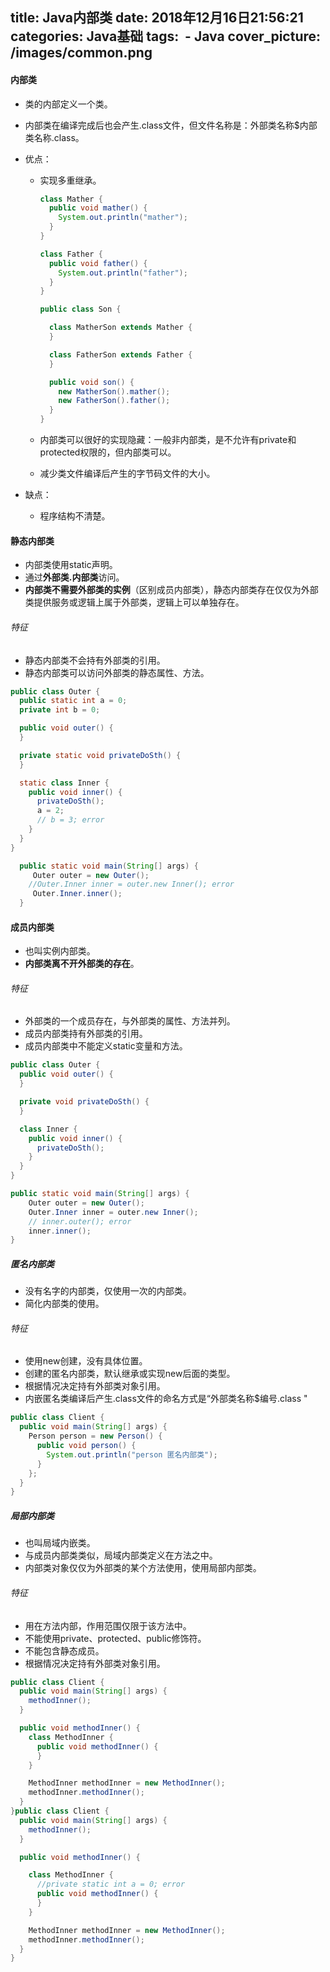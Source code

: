 title:  Java内部类
date: 2018年12月16日21:56:21
categories: Java基础
tags: 
​	 - Java
cover_picture: /images/common.png
---

#### 内部类

- 类的内部定义一个类。

- 内部类在编译完成后也会产生.class文件，但文件名称是：外部类名称$内部类名称.class。 

- 优点：

  - 实现多重继承。

    ```java
    class Mather {
      public void mather() {
        System.out.println("mather");
      }
    }
    
    class Father {
      public void father() {
        System.out.println("father");
      }
    }
    
    public class Son {
    
      class MatherSon extends Mather {
      }
    
      class FatherSon extends Father {
      }
    
      public void son() {
        new MatherSon().mather();
        new FatherSon().father();
      }
    }
    ```

  - 内部类可以很好的实现隐藏：一般非内部类，是不允许有private和protected权限的，但内部类可以。

  - 减少类文件编译后产生的字节码文件的大小。

- 缺点：

  - 程序结构不清楚。

#### 静态内部类

- 内部类使用static声明。
- 通过**外部类.内部类**访问。
- **内部类不需要外部类的实例**（区别成员内部类），静态内部类存在仅仅为外部类提供服务或逻辑上属于外部类，逻辑上可以单独存在。

###### 特征

- 静态内部类不会持有外部类的引用。
- 静态内部类可以访问外部类的静态属性、方法。

```java
public class Outer {
  public static int a = 0;
  private int b = 0;

  public void outer() {
  }

  private static void privateDoSth() {
  }

  static class Inner {
    public void inner() {
      privateDoSth();
      a = 2;
      // b = 3; error
    }
  }
}

  public static void main(String[] args) {
     Outer outer = new Outer();
    //Outer.Inner inner = outer.new Inner(); error
     Outer.Inner.inner();
  }
```

#### 成员内部类

- 也叫实例内部类。
- **内部类离不开外部类的存在**。

###### 特征

- 外部类的一个成员存在，与外部类的属性、方法并列。
- 成员内部类持有外部类的引用。
- 成员内部类中不能定义static变量和方法。

```java
public class Outer {
  public void outer() {
  }

  private void privateDoSth() {
  }

  class Inner {
    public void inner() {
      privateDoSth();
    }
  }
}

public static void main(String[] args) {
    Outer outer = new Outer();
    Outer.Inner inner = outer.new Inner();
    // inner.outer(); error
    inner.inner();
}
```

##### 匿名内部类

- 没有名字的内部类，仅使用一次的内部类。
- 简化内部类的使用。

###### 特征

- 使用new创建，没有具体位置。
- 创建的匿名内部类，默认继承或实现new后面的类型。
- 根据情况决定持有外部类对象引用。
- 内嵌匿名类编译后产生.class文件的命名方式是“外部类名称$编号.class "

```java
public class Client {
  public void main(String[] args) {
    Person person = new Person() {
      public void person() {
        System.out.println("person 匿名内部类");
      }
    };
  }
}
```
##### 局部内部类

- 也叫局域内嵌类。
- 与成员内部类类似，局域内部类定义在方法之中。
- 内部类对象仅仅为外部类的某个方法使用，使用局部内部类。

###### 特征

- 用在方法内部，作用范围仅限于该方法中。
- 不能使用private、protected、public修饰符。
- 不能包含静态成员。
- 根据情况决定持有外部类对象引用。

```java
public class Client {
  public void main(String[] args) {
    methodInner();
  }

  public void methodInner() {
    class MethodInner {
      public void methodInner() {
      }
    }

    MethodInner methodInner = new MethodInner();
    methodInner.methodInner();
  }
}public class Client {
  public void main(String[] args) {
    methodInner();
  }

  public void methodInner() {

    class MethodInner {
      //private static int a = 0; error
      public void methodInner() {
      }
    }

    MethodInner methodInner = new MethodInner();
    methodInner.methodInner();
  }
}
```